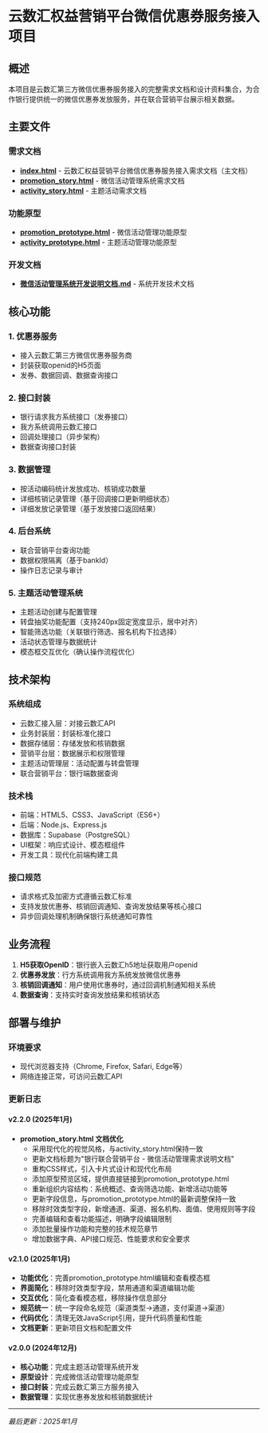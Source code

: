 # 云数汇权益营销平台微信优惠券服务接入项目

## 概述

本项目是云数汇第三方微信优惠券服务接入的完整需求文档和设计资料集合，为合作银行提供统一的微信优惠券发放服务，并在联合营销平台展示相关数据。

## 主要文件

### 需求文档
- **[index.html](index.html)** - 云数汇权益营销平台微信优惠券服务接入需求文档（主文档）
- **[promotion_story.html](promotion_story.html)** - 微信活动管理系统需求文档
- **[activity_story.html](activity_story.html)** - 主题活动需求文档

### 功能原型
- **[promotion_prototype.html](promotion_prototype.html)** - 微信活动管理功能原型
- **[activity_prototype.html](activity_prototype.html)** - 主题活动管理功能原型

### 开发文档
- **[微信活动管理系统开发说明文档.md](微信活动管理系统开发说明文档.md)** - 系统开发技术文档

## 核心功能

### 1. 优惠券服务
- 接入云数汇第三方微信优惠券服务商
- 封装获取openid的H5页面
- 发券、数据回调、数据查询接口

### 2. 接口封装
- 银行请求我方系统接口（发券接口）
- 我方系统调用云数汇接口
- 回调处理接口（异步架构）
- 数据查询接口封装

### 3. 数据管理
- 按活动编码统计发放成功、核销成功数量
- 详细核销记录管理（基于回调接口更新明细状态）
- 详细发放记录管理（基于发放接口返回结果）

### 4. 后台系统
- 联合营销平台查询功能
- 数据权限隔离（基于bankId）
- 操作日志记录与审计

### 5. 主题活动管理系统
- 主题活动创建与配置管理
- 转盘抽奖功能配置（支持240px固定宽度显示，居中对齐）
- 智能筛选功能（关联银行筛选、报名机构下拉选择）
- 活动状态管理与数据统计
- 模态框交互优化（确认操作流程优化）

## 技术架构

### 系统组成
- 云数汇接入层：对接云数汇API
- 业务封装层：封装标准化接口
- 数据存储层：存储发放和核销数据
- 营销平台层：数据展示和权限管理
- 主题活动管理层：活动配置与转盘管理
- 联合营销平台：银行端数据查询

### 技术栈
- 前端：HTML5、CSS3、JavaScript（ES6+）
- 后端：Node.js、Express.js
- 数据库：Supabase（PostgreSQL）
- UI框架：响应式设计、模态框组件
- 开发工具：现代化前端构建工具

### 接口规范
- 请求格式及加密方式遵循云数汇标准
- 支持发放优惠券、核销回调通知、查询发放结果等核心接口
- 异步回调处理机制确保银行系统通知可靠性

## 业务流程

1. **H5获取OpenID**：银行嵌入云数汇h5地址获取用户openid
2. **优惠券发放**：行方系统调用我方系统发放微信优惠券
3. **核销回调通知**：用户使用优惠券时，通过回调机制通知相关系统
4. **数据查询**：支持实时查询发放结果和核销状态

## 部署与维护

### 环境要求
- 现代浏览器支持（Chrome, Firefox, Safari, Edge等）
- 网络连接正常，可访问云数汇API

### 更新日志

#### v2.2.0 (2025年1月)
- **promotion_story.html 文档优化**
  - 采用现代化的视觉风格，与activity_story.html保持一致
  - 更新文档标题为"银行联合营销平台 - 微信活动管理需求说明文档"
  - 重构CSS样式，引入卡片式设计和现代化布局
  - 添加原型预览区域，提供直接链接到promotion_prototype.html
  - 重新组织内容结构：系统概述、查询筛选功能、新增活动功能等
  - 更新字段信息，与promotion_prototype.html的最新调整保持一致
  - 移除时效类型字段，新增通道、渠道、报名机构、面值、使用规则等字段
  - 完善编辑和查看功能描述，明确字段编辑限制
  - 添加批量操作功能和完整的技术规范章节
  - 增加数据字典、API接口规范、性能要求和安全要求

#### v2.1.0 (2025年1月)
- **功能优化**：完善promotion_prototype.html编辑和查看模态框
- **界面简化**：移除时效类型字段，禁用通道和渠道编辑功能
- **交互优化**：简化查看模态框，移除操作信息部分
- **规范统一**：统一字段命名规范（渠道类型→通道，支付渠道→渠道）
- **代码优化**：清理无效JavaScript引用，提升代码质量和性能
- **文档更新**：更新项目文档和配置文件

#### v2.0.0 (2024年12月)
- **核心功能**：完成主题活动管理系统开发
- **原型设计**：完成微信活动管理功能原型
- **接口封装**：完成云数汇第三方服务接入
- **数据管理**：实现优惠券发放和核销数据统计

---
*最后更新：2025年1月*